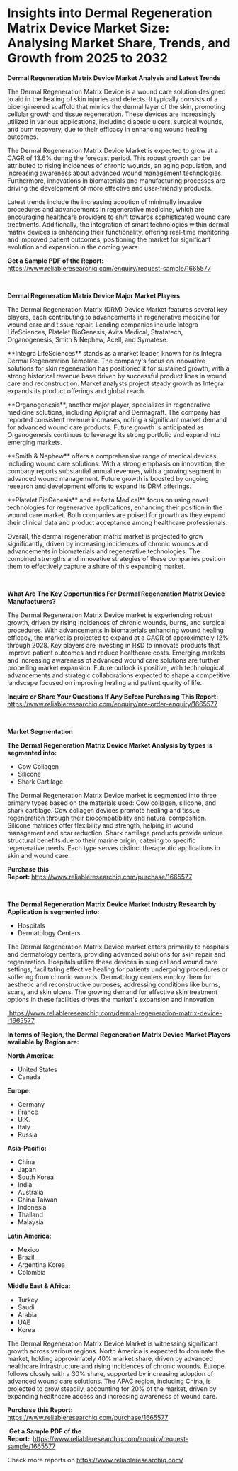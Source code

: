 <p><h1>Insights into Dermal Regeneration Matrix Device Market Size: Analysing Market Share, Trends, and Growth from 2025 to 2032</h1></p><p><strong>Dermal Regeneration Matrix Device Market Analysis and Latest Trends</strong></p>
<p><p>The Dermal Regeneration Matrix Device is a wound care solution designed to aid in the healing of skin injuries and defects. It typically consists of a bioengineered scaffold that mimics the dermal layer of the skin, promoting cellular growth and tissue regeneration. These devices are increasingly utilized in various applications, including diabetic ulcers, surgical wounds, and burn recovery, due to their efficacy in enhancing wound healing outcomes.</p><p>The Dermal Regeneration Matrix Device Market is expected to grow at a CAGR of 13.6% during the forecast period. This robust growth can be attributed to rising incidences of chronic wounds, an aging population, and increasing awareness about advanced wound management technologies. Furthermore, innovations in biomaterials and manufacturing processes are driving the development of more effective and user-friendly products.</p><p>Latest trends include the increasing adoption of minimally invasive procedures and advancements in regenerative medicine, which are encouraging healthcare providers to shift towards sophisticated wound care treatments. Additionally, the integration of smart technologies within dermal matrix devices is enhancing their functionality, offering real-time monitoring and improved patient outcomes, positioning the market for significant evolution and expansion in the coming years.</p></p>
<p><strong>Get a Sample PDF of the Report:&nbsp;</strong> <a href="https://www.reliableresearchiq.com/enquiry/request-sample/1665577?utm_campaign=3035&utm_medium=2&utm_source=Github&utm_content=ia&utm_term=04032025&utm_id=dermal-regeneration-matrix-device">https://www.reliableresearchiq.com/enquiry/request-sample/1665577</a></p>
<p>&nbsp;</p>
<p><strong>Dermal Regeneration Matrix Device Major Market Players</strong></p>
<p><p>The Dermal Regeneration Matrix (DRM) Device Market features several key players, each contributing to advancements in regenerative medicine for wound care and tissue repair. Leading companies include Integra LifeSciences, Platelet BioGenesis, Avita Medical, Stratatech, Organogenesis, Smith & Nephew, Acell, and Symatese.</p><p>**Integra LifeSciences** stands as a market leader, known for its Integra Dermal Regeneration Template. The company's focus on innovative solutions for skin regeneration has positioned it for sustained growth, with a strong historical revenue base driven by successful product lines in wound care and reconstruction. Market analysts project steady growth as Integra expands its product offerings and global reach.</p><p>**Organogenesis**, another major player, specializes in regenerative medicine solutions, including Apligraf and Dermagraft. The company has reported consistent revenue increases, noting a significant market demand for advanced wound care products. Future growth is anticipated as Organogenesis continues to leverage its strong portfolio and expand into emerging markets.</p><p>**Smith & Nephew** offers a comprehensive range of medical devices, including wound care solutions. With a strong emphasis on innovation, the company reports substantial annual revenues, with a growing segment in advanced wound management. Future growth is boosted by ongoing research and development efforts to expand its DRM offerings.</p><p>**Platelet BioGenesis** and **Avita Medical** focus on using novel technologies for regenerative applications, enhancing their position in the wound care market. Both companies are poised for growth as they expand their clinical data and product acceptance among healthcare professionals.</p><p>Overall, the dermal regeneration matrix market is projected to grow significantly, driven by increasing incidences of chronic wounds and advancements in biomaterials and regenerative technologies. The combined strengths and innovative strategies of these companies position them to effectively capture a share of this expanding market.</p></p>
<p>&nbsp;</p>
<p><strong>What Are The Key Opportunities For Dermal Regeneration Matrix Device Manufacturers?</strong></p>
<p><p>The Dermal Regeneration Matrix Device market is experiencing robust growth, driven by rising incidences of chronic wounds, burns, and surgical procedures. With advancements in biomaterials enhancing wound healing efficacy, the market is projected to expand at a CAGR of approximately 12% through 2028. Key players are investing in R&D to innovate products that improve patient outcomes and reduce healthcare costs. Emerging markets and increasing awareness of advanced wound care solutions are further propelling market expansion. Future outlook is positive, with technological advancements and strategic collaborations expected to shape a competitive landscape focused on improving healing and patient quality of life.</p></p>
<p><strong>Inquire or Share Your Questions If Any Before Purchasing This Report:</strong> <a href="https://www.reliableresearchiq.com/enquiry/pre-order-enquiry/1665577?utm_campaign=3035&utm_medium=2&utm_source=Github&utm_content=ia&utm_term=04032025&utm_id=dermal-regeneration-matrix-device">https://www.reliableresearchiq.com/enquiry/pre-order-enquiry/1665577</a></p>
<p>&nbsp;</p>
<p><strong>Market Segmentation</strong></p>
<p><strong>The Dermal Regeneration Matrix Device Market Analysis by types is segmented into:</strong></p>
<p><ul><li>Cow Collagen</li><li>Silicone</li><li>Shark Cartilage</li></ul></p>
<p><p>The Dermal Regeneration Matrix Device market is segmented into three primary types based on the materials used: Cow collagen, silicone, and shark cartilage. Cow collagen devices promote healing and tissue regeneration through their biocompatibility and natural composition. Silicone matrices offer flexibility and strength, helping in wound management and scar reduction. Shark cartilage products provide unique structural benefits due to their marine origin, catering to specific regenerative needs. Each type serves distinct therapeutic applications in skin and wound care.</p></p>
<p><strong>Purchase this Report:&nbsp;</strong><a href="https://www.reliableresearchiq.com/purchase/1665577?utm_campaign=3035&utm_medium=2&utm_source=Github&utm_content=ia&utm_term=04032025&utm_id=dermal-regeneration-matrix-device">https://www.reliableresearchiq.com/purchase/1665577</a></p>
<p>&nbsp;</p>
<p><strong>The Dermal Regeneration Matrix Device Market Industry Research by Application is segmented into:</strong></p>
<p><ul><li>Hospitals</li><li>Dermatology Centers</li></ul></p>
<p><p>The Dermal Regeneration Matrix Device market caters primarily to hospitals and dermatology centers, providing advanced solutions for skin repair and regeneration. Hospitals utilize these devices in surgical and wound care settings, facilitating effective healing for patients undergoing procedures or suffering from chronic wounds. Dermatology centers employ them for aesthetic and reconstructive purposes, addressing conditions like burns, scars, and skin ulcers. The growing demand for effective skin treatment options in these facilities drives the market's expansion and innovation.</p></p>
<p><a href="https://www.reliableresearchiq.com/dermal-regeneration-matrix-device-r1665577?utm_campaign=3035&utm_medium=2&utm_source=Github&utm_content=ia&utm_term=04032025&utm_id=dermal-regeneration-matrix-device">&nbsp;https://www.reliableresearchiq.com/dermal-regeneration-matrix-device-r1665577</a></p>
<p><strong>In terms of Region, the Dermal Regeneration Matrix Device Market Players available by Region are:</strong></p>
<p>
    <p> <strong> North America: </strong>
        <ul>
            <li>United States</li>
            <li>Canada</li>
        </ul>
        </p> 
    <p> <strong> Europe: </strong>
        <ul>
            <li>Germany</li>
            <li>France</li>
            <li>U.K.</li>
            <li>Italy</li>
            <li>Russia</li>
        </ul>
        </p> 
    <p> <strong> Asia-Pacific: </strong>
        <ul>
            <li>China</li>
            <li>Japan</li>
            <li>South Korea</li>
            <li>India</li>
            <li>Australia</li>
            <li>China Taiwan</li>
            <li>Indonesia</li>
            <li>Thailand</li>
            <li>Malaysia</li>
        </ul>
        </p> 
    <p> <strong> Latin America: </strong>
        <ul>
            <li>Mexico</li>
            <li>Brazil</li>
            <li>Argentina Korea</li>
            <li>Colombia</li>
        </ul>
        </p> 
    <p> <strong> Middle East & Africa: </strong>
        <ul>
            <li>Turkey</li>
            <li>Saudi</li>
            <li>Arabia</li>
            <li>UAE</li>
            <li>Korea</li>
        </ul>
    </p>
    </p>
<p><p>The Dermal Regeneration Matrix Device Market is witnessing significant growth across various regions. North America is expected to dominate the market, holding approximately 40% market share, driven by advanced healthcare infrastructure and rising incidences of chronic wounds. Europe follows closely with a 30% share, supported by increasing adoption of advanced wound care solutions. The APAC region, including China, is projected to grow steadily, accounting for 20% of the market, driven by expanding healthcare access and increasing awareness of wound care.</p></p>
<p><strong>Purchase this Report: </strong><a href="https://www.reliableresearchiq.com/purchase/1665577?utm_campaign=3035&utm_medium=2&utm_source=Github&utm_content=ia&utm_term=04032025&utm_id=dermal-regeneration-matrix-device">https://www.reliableresearchiq.com/purchase/1665577</a></p>
<p>&nbsp;<strong>Get a Sample PDF of the Report:&nbsp;&nbsp;</strong><a href="https://www.reliableresearchiq.com/enquiry/request-sample/1665577?utm_campaign=3035&utm_medium=2&utm_source=Github&utm_content=ia&utm_term=04032025&utm_id=dermal-regeneration-matrix-device">https://www.reliableresearchiq.com/enquiry/request-sample/1665577</a></p>
<p><strong></strong></p>
<p>Check more reports on <a href="https://www.reliableresearchiq.com/?utm_campaign=3035&utm_medium=2&utm_source=Github&utm_content=ia&utm_term=04032025&utm_id=dermal-regeneration-matrix-device">https://www.reliableresearchiq.com/</a></p>